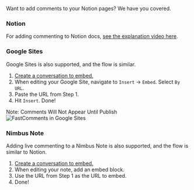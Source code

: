Want to add comments to your Notion pages? We have you covered.

### Notion

For adding commenting to Notion docs, [see the explanation video here](https://blog.fastcomments.com/(10-05-2021)-adding-commenting-to-notion-pages.html).

### Google Sites

Google Sites is also supported, and the flow is similar.

1. [Create a conversation to embed.](https://fastcomments.com/create)
2. When editing your Google Site, navigate to `Insert` -> `Embed`. Select `By URL`.
3. Paste the URL from Step 1.
4. Hit `Insert`. Done!

<div class="screenshot white-bg">
    <div class="title">Note: Comments Will Not Appear Until Publish</div>
    <img class="screenshot-image" src="https://blog.fastcomments.com/images/google-sites-howto-done.png" title="FastComments in Google Sites" alt="FastComments in Google Sites" />
</div>

### Nimbus Note

Adding live commenting to a Nimbus Note is also supported, and the flow is similar to Notion.

1. [Create a conversation to embed.](https://fastcomments.com/create)
2. When editing your note, add an embed block.
3. Use the URL from Step 1 as the URL to embed.
4. Done!
